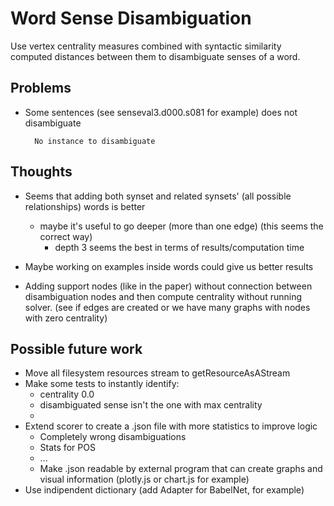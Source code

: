 # Word Sense Disambiguation

Use vertex centrality measures combined with syntactic similarity computed distances between them to disambiguate senses of a word.

## Problems
* Some sentences (see senseval3.d000.s081 for example) does not disambiguate

		No instance to disambiguate

## Thoughts
* Seems that adding both synset and related synsets' (all possible relationships) words is better
	* maybe it's useful to go deeper (more than one edge) (this seems the correct way)
		* depth 3 seems the best in terms of results/computation time 

* Maybe working on examples inside words could give us better results
* Adding support nodes (like in the paper) without connection between disambiguation nodes and then compute centrality without running solver. (see if edges are created or we have many graphs with nodes with zero centrality)

## Possible future work
* Move all filesystem resources stream to getResourceAsAStream
* Make some tests to instantly identify:		
	* centrality 0.0
	* disambiguated sense isn't the one with max centrality
	* 
* Extend scorer to create a .json file with more statistics to improve logic
	* Completely wrong disambiguations
	* Stats for POS
	* ...
	* Make .json readable by external program that can create graphs and visual information (plotly.js or chart.js for example)
* Use indipendent dictionary (add Adapter for BabelNet, for example)
